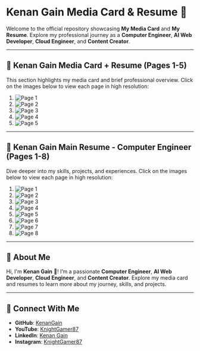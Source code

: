 # Kenan Gain Media Card & Resume 📇

Welcome to the official repository showcasing **My Media Card** and **My Resume**. Explore my professional journey as a **Computer Engineer**, **AI Web Developer**, **Cloud Engineer**, and **Content Creator**.

---

## 🌟 Kenan Gain Media Card + Resume (Pages 1-5)
This section highlights my media card and brief professional overview. Click on the images below to view each page in high resolution:

1. ![Page 1](https://github.com/KenanGain/Media-card/blob/main/Kenan%20Gain%20Media%20Card%20%2B%20Resume%20(1)_page-0001.jpg)
2. ![Page 2](https://github.com/KenanGain/Media-card/blob/main/Kenan%20Gain%20Media%20Card%20%2B%20Resume%20(1)_page-0002.jpg)
3. ![Page 3](https://github.com/KenanGain/Media-card/blob/main/Kenan%20Gain%20Media%20Card%20%2B%20Resume%20(1)_page-0003.jpg)
4. ![Page 4](https://github.com/KenanGain/Media-card/blob/main/Kenan%20Gain%20Media%20Card%20%2B%20Resume%20(1)_page-0004.jpg)
5. ![Page 5](https://github.com/KenanGain/Media-card/blob/main/Kenan%20Gain%20Media%20Card%20%2B%20Resume%20(1)_page-0005.jpg)

---

## 🌟 Kenan Gain Main Resume - Computer Engineer (Pages 1-8)
Dive deeper into my skills, projects, and experiences. Click on the images below to view each page in high resolution:

1. ![Page 1](https://github.com/KenanGain/Media-card/blob/main/Kenan%20Gain%20Main%20resume%20computer%20engineer%20(2)_page-0001.jpg)
2. ![Page 2](https://github.com/KenanGain/Media-card/blob/main/Kenan%20Gain%20Main%20resume%20computer%20engineer%20(2)_page-0002.jpg)
3. ![Page 3](https://github.com/KenanGain/Media-card/blob/main/Kenan%20Gain%20Main%20resume%20computer%20engineer%20(2)_page-0003.jpg)
4. ![Page 4](https://github.com/KenanGain/Media-card/blob/main/Kenan%20Gain%20Main%20resume%20computer%20engineer%20(2)_page-0004.jpg)
5. ![Page 5](https://github.com/KenanGain/Media-card/blob/main/Kenan%20Gain%20Main%20resume%20computer%20engineer%20(2)_page-0005.jpg)
6. ![Page 6](https://github.com/KenanGain/Media-card/blob/main/Kenan%20Gain%20Main%20resume%20computer%20engineer%20(2)_page-0006.jpg)
7. ![Page 7](https://github.com/KenanGain/Media-card/blob/main/Kenan%20Gain%20Main%20resume%20computer%20engineer%20(2)_page-0007.jpg)
8. ![Page 8](https://github.com/KenanGain/Media-card/blob/main/Kenan%20Gain%20Main%20resume%20computer%20engineer%20(2)_page-0008.jpg)

---

## 📌 About Me

Hi, I'm **Kenan Gain** 👋! I’m a passionate **Computer Engineer**, **AI Web Developer**, **Cloud Engineer**, and **Content Creator**. Explore my media card and resumes to learn more about my journey, skills, and projects.

---

## 🔗 Connect With Me

- **GitHub**: [KenanGain](https://github.com/KenanGain)  
- **YouTube**: [KnightGamer87](https://www.youtube.com/@KnightGamer87)  
- **LinkedIn**: [Kenan Gain](https://www.linkedin.com/in/kenan-gain-33048518a/)  
- **Instagram**: [KnightGamer87](https://www.instagram.com/knightgamer87)  
